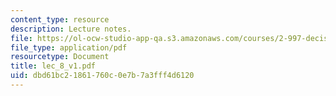 ```yaml
---
content_type: resource
description: Lecture notes.
file: https://ol-ocw-studio-app-qa.s3.amazonaws.com/courses/2-997-decision-making-in-large-scale-systems-spring-2004/dbd61bc21861760c0e7b7a3fff4d6120_lec_8_v1.pdf
file_type: application/pdf
resourcetype: Document
title: lec_8_v1.pdf
uid: dbd61bc2-1861-760c-0e7b-7a3fff4d6120
---
```

